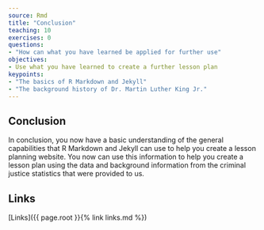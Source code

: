 ```yaml
---
source: Rmd
title: "Conclusion"
teaching: 10
exercises: 0
questions:
- "How can what you have learned be applied for further use"
objectives:
- Use what you have learned to create a further lesson plan
keypoints:
- "The basics of R Markdown and Jekyll"
- "The background history of Dr. Martin Luther King Jr."
---
```


## Conclusion
In conclusion, you now have a basic understanding of the general capabilities that R Markdown and Jekyll can use to help you create a lesson planning website. You now can use this information to help you create a lesson plan using the data and background information from the criminal justice statistics that were provided to us.


## Links
[Links]({{ page.root }}{% link links.md %})




